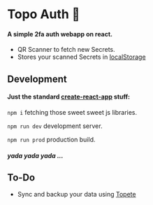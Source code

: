 # Topo Auth 🦦

#### A simple 2fa auth webapp on react.

* QR Scanner to fetch new Secrets.
* Stores your scanned Secrets in [localStorage](https://www.w3schools.com/jsref/prop_win_localstorage.asp)

## Development

#### Just the standard [create-react-app](https://create-react-app.dev/) stuff:

`npm i` fetching those sweet sweet js libraries.

`npm run dev` development server.

`npm run prod` production build.

#### *yada yada yada ...*


## To-Do

* Sync and backup your data using [Topete](https://github.com/jelohe/topete)
